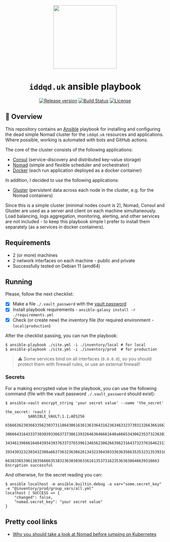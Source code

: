 <div align="center">
<img src="https://hsto.org/webt/zj/06/rh/zj06rhrcow4fallwh7bxki1-aw4.png" width="200"/>

# `iddqd.uk` ansible playbook

[![Release version][badge_release_version]][link_releases]
[![Build Status][badge_build]][link_actions]
[![License][badge_license]][link_license]
</div>

## 📖 Overview

This repository contains an [Ansible][ansible] playbook for installing and configuring the dead simple Nomad cluster for the `iddqd.uk` resources and applications. Where possible, working is automated with bots and GitHub actions.

The core of the cluster consists of the following applications:

- [Consul][consul] (service-discovery and distributed key-value storage)
- [Nomad][nomad] (simple and flexible scheduler and orchestrator)
- [Docker][docker] (each run application deployed as a docker container)

In addition, I decided to use the following applications:

- [Gluster][gluster] (persistent data across each node in the cluster, e.g. for the Nomad containers)

Since this is a simple cluster (minimal nodes count is 2), Nomad, Consul and Gluster are used as a server and client on each machine simultaneously. Load balancing, logs aggregation, monitoring, alerting, and other services are not included - to keep this playbook simple I prefer to install them separately (as a services in docker containers).

## Requirements

- 2 (or more) machines
- 2 network interfaces on each machine - public and private
- Successfully tested on Debian 11 (amd64)

## Running

Please, follow the next checklist:

- [x] Make a file `./.vault_password` with the [vault password][ansible_vault]
- [x] Install playbook requirements - `ansible-galaxy install -r ./requirements.yml`
- [x] Check (or create new) the inventory file (for required environment - `local|production`)

After the checklist passing, you can run the playbook:

```shell
$ ansible-playbook ./site.yml -i ./inventory/local # for local
$ ansible-playbook ./site.yml -i ./inventory/prod  # for production
```

> :warning: Some services bind on all interfaces (`0.0.0.0`), so you should protect them with firewall rules, or use an external firewall!

### Secrets

For a making encrypted value in the playbook, you can use the following command (file with the vault password `./.vault_password` should exist):

```shell
$ ansible-vault encrypt_string 'your secret value' --name 'the_secret'

the_secret: !vault |
          $ANSIBLE_VAULT;1.1;AES256
          65666362303663356230373118643061636136336431623634633237393132663661663531643266
          3066643164333730303933663737386139326463646661640a666534306235373236303464396436
          34346139666164643934393763373765396134656230626639623164373237616462313431376266
          3934303232303432380a663736323636626134323364303336363566353532313539316436343461
          66383365396138356666353832363030363361613537316235363638646639316663
Encryption successful
```

And otherwise, for the secret reading you can:

```shell
$ ansible localhost -m ansible.builtin.debug -a var="some.secret_key" -e "@inventory/prod/group_vars/all.yml"
localhost | SUCCESS => {
    "changed": false,
    "nomad.secret_key": "your secret value"
}
```

## Pretty cool links

- [Why you should take a look at Nomad before jumping on Kubernetes](https://atodorov.me/2021/02/27/why-you-should-take-a-look-at-nomad-before-jumping-on-kubernetes/)

[badge_release_version]:https://img.shields.io/github/release/iddqd-uk/cluster-playbook.svg?maxAge=30
[badge_build]:https://img.shields.io/github/workflow/status/iddqd-uk/cluster-playbook/tests/master
[badge_license]:https://img.shields.io/github/license/iddqd-uk/cluster-playbook.svg?longCache=true

[link_releases]:https://github.com/iddqd-uk/cluster-playbook/releases
[link_actions]:https://github.com/iddqd-uk/cluster-playbook/actions
[link_license]:https://github.com/iddqd-uk/cluster-playbook/blob/master/LICENSE

[consul]:https://www.consul.io/
[nomad]:https://www.nomadproject.io/
[docker]:https://www.docker.com/
[gluster]:https://www.gluster.org/
[ansible]:https://www.ansible.com/
[ansible_vault]:https://docs.ansible.com/ansible/latest/user_guide/vault.html
